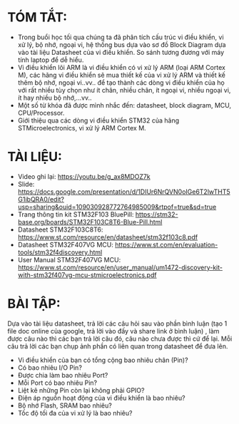 # TÓM TẮT:
- Trong buổi học tối qua chúng ta đã phân tích cấu trúc vi điều khiển, vi xử lý, bộ nhớ, ngoại vi, hệ thống bus dựa vào sơ đồ Block Diagram dựa vào tài liệu Datasheet của vi điều khiển. So sánh tương đương với máy tính laptop để dễ hiểu.
- Vi điều khiển lõi ARM là vi điều khiển có vi xử lý ARM (loại ARM Cortex M), các hãng vi điều khiển sẽ mua thiết kế của vi xử lý ARM và thiết kế thêm bộ nhớ, ngoại vi..vv.. để tạo thành các dòng vi điều khiển của họ với rất nhiều tùy chọn như ít chân, nhiều chân, ít ngoại vi, nhiều ngoại vi, ít hay nhiều bộ nhớ,...vv..
- Một số từ khóa đã được mình nhắc đến: datasheet, block diagram, MCU, CPU/Processor.
- Giới thiệu qua các dòng vi điều khiển STM32 của hãng STMicroelectronics, vi xử lý ARM Cortex M.

# TÀI LIỆU: 
- Video ghi lại: https://youtu.be/g_ax8MDOZ7k
- Slide: https://docs.google.com/presentation/d/1DIUr6NrQVN0oIGe6T2lwTHT5G1ibQRA0/edit?usp=sharing&ouid=109030928772764985009&rtpof=true&sd=true
- Trang thông tin kit STM32F103 BluePill: https://stm32-base.org/boards/STM32F103C8T6-Blue-Pill.html
- Datasheet STM32F103C8T6: https://www.st.com/resource/en/datasheet/stm32f103c8.pdf
- Datasheet STM32F407VG MCU: https://www.st.com/en/evaluation-tools/stm32f4discovery.html
- User Manual STM32F407VG MCU: https://www.st.com/resource/en/user_manual/um1472-discovery-kit-with-stm32f407vg-mcu-stmicroelectronics.pdf

# BÀI TẬP: 
Dựa vào tài liệu datasheet, trả lời các câu hỏi sau vào phần bình luận (tạo 1 file doc online của google, trả lời vào đấy và share link ở bình luận) , làm được câu nào thì các bạn trả lời câu đó, câu nào chưa được thì cứ để lại. Mỗi câu trả lời các bạn chụp ảnh phần có liên quan trong datasheet để đưa lên.
- Vi điều khiển của bạn có tổng cộng bao nhiêu chân (Pin)?
- Có bao nhiêu I/O Pin?
- Được chia làm bao nhiêu Port?
- Mỗi Port có bao nhiêu Pin?
- Liệt kê những Pin còn lại không phải GPIO?
- Điện áp nguồn hoạt động của vi điều khiển là bao nhiêu?
- Bộ nhớ Flash, SRAM bao nhiêu?
- Tốc độ tối đa của vi xử lý là bao nhiêu?

